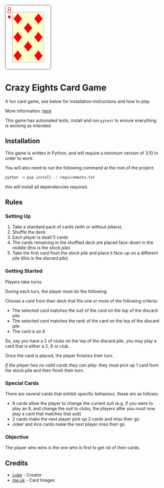 <img width="150px" src="https://raw.githubusercontent.com/curlpipe/crazy8s/refs/heads/main/assets/logo.gif"></img>

# Crazy Eights Card Game

A fun card game, see below for installation instructions and how to play

More information: [here](https://en.wikipedia.org/wiki/Crazy_Eights)

This game has automated tests, install and run `pytest` to ensure everything is working as intended

## Installation

This game is written in Python, and will require a minimum version of 3.10 in order to work.

You will also need to run the following command at the root of the project:

```sh
python -m pip install -r requirements.txt
```

this will install all dependencies required.

## Rules

### Setting Up

1. Take a standard pack of cards (with or without jokers).
2. Shuffle the deck
3. Each player is dealt 5 cards
4. The cards remaining in the shuffled deck are placed face-down in the middle (this is the *stock pile*)
5. Take the first card from the *stock pile* and place it face-up on a different pile (this is the *discard pile*)

### Getting Started

Players take turns.

During each turn, the player must do the following:

Choose a card from their deck that fits one or more of the following criteria:

- The selected card matches the suit of the card on the top of the discard pile
- The selected card matches the rank of the card on the top of the discard pile
- The card is an 8

So, say you have a 2 of clubs on the top of the discard pile, you may play a card that is either a 2, 8 or club.

Once the card is placed, the player finishes their turn.

*If the player has no valid cards they can play*: they must pick up 1 card from the stock pile and then finish their turn.

### Special Cards

There are several cards that exhibit specific behaviour, these are as follows:

- 8 cards allow the player to change the current suit (e.g. if you were to play an 8, and change the suit to clubs, the players after you must now play a card that matches that suit)
- 2 cards make the next player pick up 2 cards and miss their go
- Joker and Ace cards make the next player miss their go

### Objective

The player who wins is the one who is first to get rid of their cards.

## Credits

- [Luke](https://github.com/curlpipe) - Creator
- [me.uk](https://www.me.uk/cards) - Card Images

